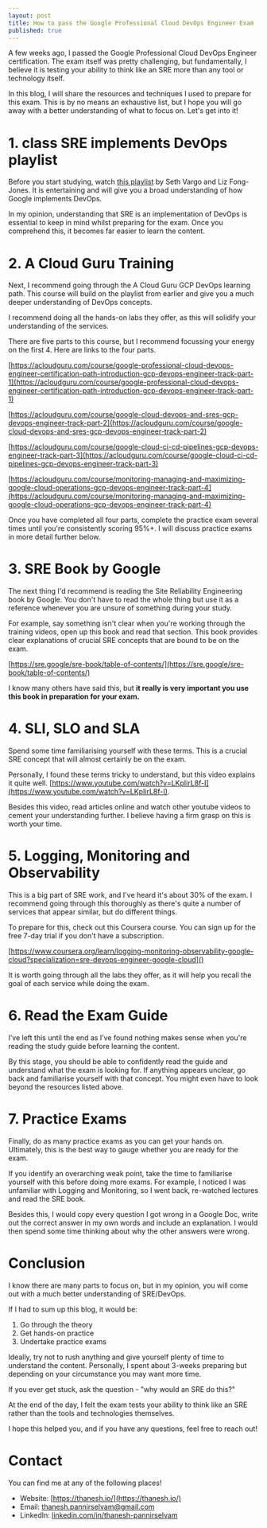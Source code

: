 ```yaml
---
layout: post
title: How to pass the Google Professional Cloud DevOps Engineer Exam
published: true
---
```


A few weeks ago, I passed the Google Professional Cloud DevOps Engineer certification. The exam itself was pretty challenging, but fundamentally, I believe it is testing your ability to think like an SRE more than any tool or technology itself.

In this blog, I will share the resources and techniques I used to prepare for this exam. This is by no means an exhaustive list, but I hope you will go away with a better understanding of what to focus on. Let's get into it!

# 1. class SRE implements DevOps playlist

Before you start studying, watch [this playlist](https://www.youtube.com/playlist?list=PLIivdWyY5sqJrKl7D2u-gmis8h9K66qoj) by Seth Vargo and Liz Fong-Jones. It is entertaining and will give you a broad understanding of how Google implements DevOps.

In my opinion, understanding that SRE is an implementation of DevOps is essential to keep in mind whilst preparing for the exam. Once you comprehend this, it becomes far easier to learn the content.

# 2. A Cloud Guru Training

Next, I recommend going through the A Cloud Guru GCP DevOps learning path. This course will build on the playlist from earlier and give you a much deeper understanding of DevOps concepts.

I recommend doing all the hands-on labs they offer, as this will solidify your understanding of the services.

There are five parts to this course, but I recommend focussing your energy on the first 4. Here are links to the four parts.

[https://acloudguru.com/course/google-professional-cloud-devops-engineer-certification-path-introduction-gcp-devops-engineer-track-part-1](https://acloudguru.com/course/google-professional-cloud-devops-engineer-certification-path-introduction-gcp-devops-engineer-track-part-1)

[https://acloudguru.com/course/google-cloud-devops-and-sres-gcp-devops-engineer-track-part-2](https://acloudguru.com/course/google-cloud-devops-and-sres-gcp-devops-engineer-track-part-2)

[https://acloudguru.com/course/google-cloud-ci-cd-pipelines-gcp-devops-engineer-track-part-3](https://acloudguru.com/course/google-cloud-ci-cd-pipelines-gcp-devops-engineer-track-part-3)

[https://acloudguru.com/course/monitoring-managing-and-maximizing-google-cloud-operations-gcp-devops-engineer-track-part-4](https://acloudguru.com/course/monitoring-managing-and-maximizing-google-cloud-operations-gcp-devops-engineer-track-part-4)

Once you have completed all four parts, complete the practice exam several times until you're consistently scoring 95%+. I will discuss practice exams in more detail further below.

# 3. SRE Book by Google

The next thing I'd recommend is reading the Site Reliability Engineering book by Google. You don't have to read the whole thing but use it as a reference whenever you are unsure of something during your study.

For example, say something isn't clear when you're working through the training videos, open up this book and read that section. This book provides clear explanations of crucial SRE concepts that are bound to be on the exam.

[https://sre.google/sre-book/table-of-contents/](https://sre.google/sre-book/table-of-contents/)

I know many others have said this, but **it really is very important you use this book in preparation for your exam.**

# 4. SLI, SLO and SLA

Spend some time familiarising yourself with these terms. This is a crucial SRE concept that will almost certainly be on the exam.

Personally, I found these terms tricky to understand, but this video explains it quite well. [https://www.youtube.com/watch?v=LKpIirL8f-I](https://www.youtube.com/watch?v=LKpIirL8f-I).

Besides this video, read articles online and watch other youtube videos to cement your understanding further. I believe having a firm grasp on this is worth your time.

# 5. Logging, Monitoring and Observability

This is a big part of SRE work, and I've heard it's about 30% of the exam. I recommend going through this thoroughly as there's quite a number of services that appear similar, but do different things.

To prepare for this, check out this Coursera course. You can sign up for the free 7-day trial if you don't have a subscription.

[https://www.coursera.org/learn/logging-monitoring-observability-google-cloud?specialization=sre-devops-engineer-google-cloud]()

It is worth going through all the labs they offer, as it will help you recall the goal of each service while doing the exam.

# 6. Read the Exam Guide

I’ve left this until the end as I’ve found nothing makes sense when you're reading the study guide before learning the content.

By this stage, you should be able to confidently read the guide and understand what the exam is looking for. If anything appears unclear, go back and familiarise yourself with that concept. You might even have to look beyond the resources listed above.

# 7. Practice Exams

Finally, do as many practice exams as you can get your hands on. Ultimately, this is the best way to gauge whether you are ready for the exam.

If you identify an overarching weak point, take the time to familiarise yourself with this before doing more exams. For example, I noticed I was unfamiliar with Logging and Monitoring, so I went back, re-watched lectures and read the SRE book.

Besides this, I would copy every question I got wrong in a Google Doc, write out the correct answer in my own words and include an explanation. I would then spend some time thinking about why the other answers were wrong.

# Conclusion

I know there are many parts to focus on, but in my opinion, you will come out with a much better understanding of SRE/DevOps.

If I had to sum up this blog, it would be:
1. Go through the theory
2. Get hands-on practice
3. Undertake practice exams

Ideally, try not to rush anything and give yourself plenty of time to understand the content. Personally, I spent about 3-weeks preparing but depending on your circumstance you may want more time.

If you ever get stuck, ask the question - "why would an SRE do this?" 

At the end of the day, I felt the exam tests your ability to think like an SRE rather than the tools and technologies themselves.

I hope this helped you, and if you have any questions, feel free to reach out!

# Contact

You can find me at any of the following places!

- Website: [https://thanesh.io/](https://thanesh.io/)
- Email: [thanesh.pannirselvam@gmail.com](mailto:thanesh.pannirselvam@gmail.com)
- LinkedIn: [linkedin.com/in/thanesh-pannirselvam](https://linkedin.com/in/thanesh-pannirselvam)